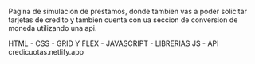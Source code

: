 Pagina de simulacion de prestamos, donde tambien vas a poder solicitar tarjetas de credito y tambien cuenta con ua seccion de conversion de moneda utilizando una api.

HTML - CSS - GRID Y FLEX - JAVASCRIPT - LIBRERIAS JS - API
credicuotas.netlify.app

